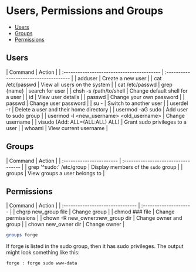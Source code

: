 # Users, Permissions and Groups
- [Users](#users)
- [Groups](#groups)
- [Permissions](#permissions)

## Users

<code-first-col></code-first-col>
| Command                                    | Action                                 |
| :----------------------------------------- | :------------------------------------- |
| adduser <username>                         | Create a new user                      |
| cat /etc/passwd                            | View all users on the system           |
| cat /etc/passwd \| grep {name}             | search for user                        |
| chsh -s /path/to/shell <username>          | Change default shell for a user        |
| id <username>                              | View user details                      |
| passwd                                     | Change your own password               |
| passwd <username>                          | Change user password                   |
| su - <username>                            | Switch to another user                 |
| userdel -r <username>                      | Delete a user and their home directory |
| usermod -aG sudo <username>                | Add user to sudo group                 |
| usermod -l <new_username> <old_username>   | Change username                        |
| visudo (Add: <username> ALL=(ALL:ALL) ALL) | Grant sudo privileges to a user        |
| whoami                                     | View current username                  |

## Groups

<code-first-col></code-first-col>
| Command                  | Action                              |
| :----------------------- | :---------------------------------- |
| grep '^sudo:' /etc/group | Display members of the `sudo` group |
| groups <username>        | View groups a user belongs to       |


## Permissions

<code-first-col></code-first-col>
 | Command                          | Action                 |
 | :------------------------------- | :--------------------- |
 | chgrp new_group file             | Change group           |
 | chmod ### file                   | Change permissions     |
 | chown -R new_owner:new_group dir | Change owner and group |
 | chown new_owner dir              | Change owner           |



```bash
groups forge
```

If forge is listed in the sudo group, then it has sudo privileges. The output might look something like this:

```bash
forge : forge sudo www-data
```

```bash

```


```bash

```



```bash

```



```bash

```